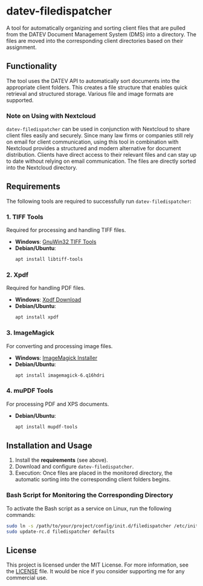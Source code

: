 # datev-filedispatcher

A tool for automatically organizing and sorting client files that are pulled from the DATEV Document Management System (DMS) into a directory. The files are moved into the corresponding client directories based on their assignment.

## Functionality
The tool uses the DATEV API to automatically sort documents into the appropriate client folders. This creates a file structure that enables quick retrieval and structured storage. Various file and image formats are supported.

### Note on Using with Nextcloud
`datev-filedispatcher` can be used in conjunction with Nextcloud to share client files easily and securely. Since many law firms or companies still rely on email for client communication, using this tool in combination with Nextcloud provides a structured and modern alternative for document distribution. Clients have direct access to their relevant files and can stay up to date without relying on email communication. The files are directly sorted into the Nextcloud directory.

## Requirements
The following tools are required to successfully run `datev-filedispatcher`:

### 1. TIFF Tools
Required for processing and handling TIFF files.
- **Windows**: [GnuWin32 TIFF Tools](https://gnuwin32.sourceforge.net/packages/tiff.htm)
- **Debian/Ubuntu**: 
  ```bash
  apt install libtiff-tools
  ```

### 2. Xpdf
Required for handling PDF files.
- **Windows**: [Xpdf Download](https://www.xpdfreader.com/download.html)
- **Debian/Ubuntu**:
  ```bash
  apt install xpdf
  ```

### 3. ImageMagick
For converting and processing image files.
- **Windows**: [ImageMagick Installer](https://imagemagick.org/script/download.php#windows)
- **Debian/Ubuntu**:
  ```bash
  apt install imagemagick-6.q16hdri
  ```

### 4. muPDF Tools
For processing PDF and XPS documents.
- **Debian/Ubuntu**:
  ```bash
  apt install mupdf-tools
  ```

## Installation and Usage
1. Install the **requirements** (see above).
2. Download and configure `datev-filedispatcher`.
3. Execution: Once files are placed in the monitored directory, the automatic sorting into the corresponding client folders begins.

### Bash Script for Monitoring the Corresponding Directory
To activate the Bash script as a service on Linux, run the following commands:
```bash
sudo ln -s /path/to/your/project/config/init.d/filedispatcher /etc/init.d/filedispatcher
sudo update-rc.d filedispatcher defaults
```

## License
This project is licensed under the MIT License. For more information, see the [LICENSE](LICENSE) file. It would be nice if you consider supporting me for any commercial use.
